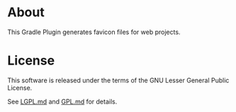 # About

This Gradle Plugin generates favicon files for web projects.

# License

This software is released under the terms of the GNU Lesser General Public
License.

See  [LGPL.md](LGPL.md) and [GPL.md](GPL.md) for details.
